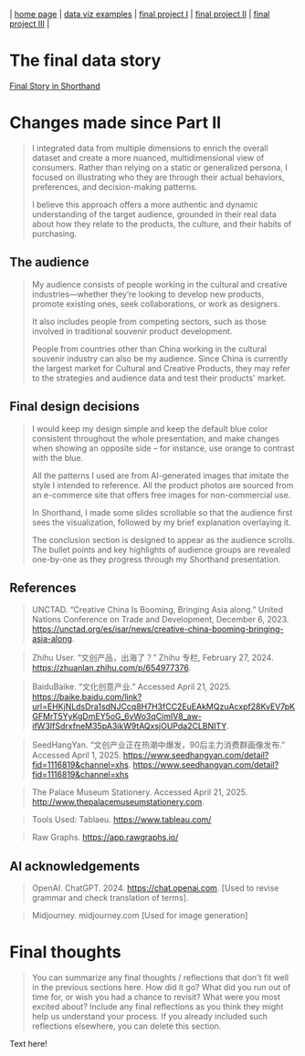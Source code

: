 | [home page](https://github.com/Cosmosyaa/CosmoW-dataviz-portfolio) | [data viz examples](dataviz-examples)  | [final project I](final-project-part-one) | [final project II](final-project-part-two) | [final project III](final-project-part-three) |

# The final data story
<a href="https://carnegiemellon.shorthandstories.com/cultural-and-creative-products-in-china/index.html">Final Story in Shorthand</a> 


# Changes made since Part II
> I integrated data from multiple dimensions to enrich the overall dataset and create a more nuanced, multidimensional view of consumers. Rather than relying on a static or generalized persona, I focused on illustrating who they are through their actual behaviors, preferences, and decision-making patterns.
>     
> I believe this approach offers a more authentic and dynamic understanding of the target audience, grounded in their real data about how they relate to the products, the culture, and their habits of purchasing.


## The audience
> My audience consists of people working in the cultural and creative industries—whether they’re looking to develop new products, promote existing ones, seek collaborations, or work as designers.
>   
> It also includes people from competing sectors, such as those involved in traditional souvenir product development.
>   
> People from countries other than China working in the cultural souvenir industry can also be my audience. Since China is currently the largest market for Cultural and Creative Products, they may refer to the strategies and audience data and test their products' market. 



## Final design decisions
> I would keep my design simple and keep the default blue color consistent throughout the whole presentation, and make changes when showing an opposite side – for instance, use orange to contrast with the blue.
>   
> All the patterns I used are from AI-generated images that imitate the style I intended to reference. All the product photos are sourced from an e-commerce site that offers free images for non-commercial use.
>   
>  In Shorthand, I made some slides scrollable so that the audience first sees the visualization, followed by my brief explanation overlaying it.
>   
> The conclusion section is designed to appear as the audience scrolls. The bullet points and key highlights of audience groups are revealed one-by-one as they progress through my Shorthand presentation.


## References
> UNCTAD. “Creative China Is Booming, Bringing Asia along.” United Nations Conference on Trade and Development, December 6, 2023. https://unctad.org/es/isar/news/creative-china-booming-bringing-asia-along.

> Zhihu User. “文创产品，出海了？” Zhihu 专栏, February 27, 2024. https://zhuanlan.zhihu.com/p/654977376.

> BaiduBaike. “文化创意产业.” Accessed April 21, 2025. https://baike.baidu.com/link?url=EHKjNLdsDra1sdNJCcq8H7H3fCC2EuEAkMQzuAcxpf28KvEV7pKGFMrT5YyKgDmEY5oG_6vWo3qCimIV8_aw-ifW3IfSdrxfneM35pA3ikW9tAQxsjOUPda2CLBNITY.

> SeedHangYan. “文创产业正在热潮中爆发，90后主力消费群画像发布.” Accessed April 1, 2025. https://www.seedhangyan.com/detail?fid=1116819&channel=xhs. https://www.seedhangyan.com/detail?fid=1116819&channel=xhs

> The Palace Museum Stationery. Accessed April 21, 2025. http://www.thepalacemuseumstationery.com.

> Tools Used:
> Tablaeu. https://www.tableau.com/

> Raw Graphs. https://app.rawgraphs.io/



## AI acknowledgements
> OpenAI. ChatGPT. 2024. https://chat.openai.com. [Used to revise grammar and check translation of terms].

> Midjourney. midjourney.com [Used for image generation]


# Final thoughts
> You can summarize any final thoughts / reflections that don't fit well in the previous sections here.  How did it go?  What did you run out of time for, or wish you had a chance to revisit?  What were you most excited about?  Include any final reflections as you think they might help us understand your process.  If you already included such reflections elsewhere, you can delete this section. 

Text here!


